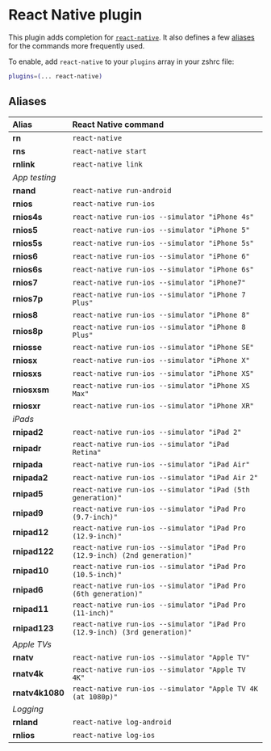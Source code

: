 # React Native plugin

This plugin adds completion for [`react-native`](https://facebook.github.io/react-native/).
It also defines a few [aliases](#aliases) for the commands more frequently used.

To enable, add `react-native` to your `plugins` array in your zshrc file:

```zsh
plugins=(... react-native)
```

## Aliases

| Alias          | React Native command                                                         |
| :------------  | :-------------------------------------------------                           |
| **rn**         | `react-native`                                                               |
| **rns**        | `react-native start`                                                         |
| **rnlink**     | `react-native link`                                                          |
| _App testing_  |
| **rnand**      | `react-native run-android`                                                   |
| **rnios**      | `react-native run-ios`                                                       |
| **rnios4s**    | `react-native run-ios --simulator "iPhone 4s"`                               |
| **rnios5**     | `react-native run-ios --simulator "iPhone 5"`                                |
| **rnios5s**    | `react-native run-ios --simulator "iPhone 5s"`                               |
| **rnios6**     | `react-native run-ios --simulator "iPhone 6"`                                |
| **rnios6s**    | `react-native run-ios --simulator "iPhone 6s"`                               |
| **rnios7**     | `react-native run-ios --simulator "iPhone7"`                                 |
| **rnios7p**    | `react-native run-ios --simulator "iPhone 7 Plus"`                           |
| **rnios8**     | `react-native run-ios --simulator "iPhone 8"`                                |
| **rnios8p**    | `react-native run-ios --simulator "iPhone 8 Plus"`                           |
| **rniosse**    | `react-native run-ios --simulator "iPhone SE"`                               |
| **rniosx**     | `react-native run-ios --simulator "iPhone X"`                                |
| **rniosxs**    | `react-native run-ios --simulator "iPhone XS"`                               |
| **rniosxsm**   | `react-native run-ios --simulator "iPhone XS Max"`                           |
| **rniosxr**    | `react-native run-ios --simulator "iPhone XR"`                               |
| _iPads_        |                                                                              |
| **rnipad2**    | `react-native run-ios --simulator "iPad 2"`                                  |
| **rnipadr**    | `react-native run-ios --simulator "iPad Retina"`                             |
| **rnipada**    | `react-native run-ios --simulator "iPad Air"`                                |
| **rnipada2**   | `react-native run-ios --simulator "iPad Air 2"`                              |
| **rnipad5**    | `react-native run-ios --simulator "iPad (5th generation)"`                   |
| **rnipad9**    | `react-native run-ios --simulator "iPad Pro (9.7-inch)"`                     |
| **rnipad12**   | `react-native run-ios --simulator "iPad Pro (12.9-inch)"`                    |
| **rnipad122**  | `react-native run-ios --simulator "iPad Pro (12.9-inch) (2nd generation)"`   |
| **rnipad10**   | `react-native run-ios --simulator "iPad Pro (10.5-inch)"`                    |
| **rnipad6**    | `react-native run-ios --simulator "iPad Pro (6th generation)"`               |
| **rnipad11**   | `react-native run-ios --simulator "iPad Pro (11-inch)"`                      |
| **rnipad123**  | `react-native run-ios --simulator "iPad Pro (12.9-inch) (3rd generation)"`   |
| _Apple TVs_    |                                                                              |
| **rnatv**      | `react-native run-ios --simulator "Apple TV"`                                |
| **rnatv4k**    | `react-native run-ios --simulator "Apple TV 4K"`                             |
| **rnatv4k1080**| `react-native run-ios --simulator "Apple TV 4K (at 1080p)"`                  |
| _Logging_      |
| **rnland**     | `react-native log-android`                                                   |
| **rnlios**     | `react-native log-ios`                                                       |
